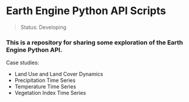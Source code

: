 # Earth Engine Python API Scripts

>Status: Developing

### This is a repository for sharing some exploration of the Earth Engine Python API.

Case studies:

- Land Use and Land Cover Dynamics
- Precipitation Time Series
- Temperature Time Series
- Vegetation Index Time Series
